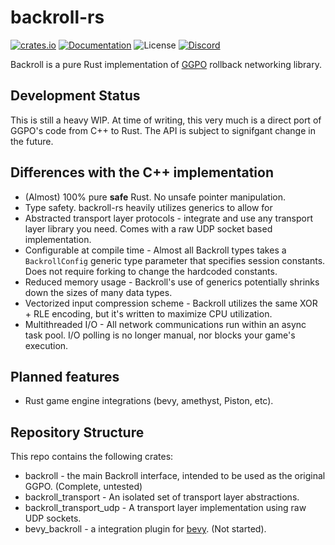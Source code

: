 # backroll-rs

[![crates.io](https://img.shields.io/crates/v/backroll.svg)](https://crates.io/crates/backroll)
[![Documentation](https://docs.rs/backroll/badge.svg)](https://docs.rs/backroll-transport)
![License](https://img.shields.io/crates/l/backroll-rs)
[![Discord](https://img.shields.io/discord/151219753434742784.svg?label=&logo=discord&logoColor=ffffff&color=7389D8&labelColor=6A7EC2)](https://discord.gg/VuZhs9V)

Backroll is a pure Rust implementation of [GGPO](https://www.ggpo.net/)
rollback networking library.

## Development Status
This is still a heavy WIP. At time of writing, this very much is a direct port of
GGPO's code from C++ to Rust. The API is subject to signifgant change in the
future.

## Differences with the C++ implementation

 * (Almost) 100% pure **safe** Rust. No unsafe pointer manipulation.
 * Type safety. backroll-rs heavily utilizes generics to allow for
 * Abstracted transport layer protocols - integrate and use any transport layer
   library you need. Comes with a raw UDP socket based implementation.
 * Configurable at compile time - Almost all Backroll types takes a
   `BackrollConfig` generic type parameter that specifies session constants.
   Does not require forking to change the hardcoded constants.
 * Reduced memory usage - Backroll's use of generics potentially shrinks down
   the sizes of many data types.
 * Vectorized input compression scheme - Backroll utilizes the same XOR + RLE
   encoding, but it's written to maximize CPU utilization.
 * Multithreaded I/O - All network communications run within an async task pool.
   I/O polling is no longer manual, nor blocks your game's execution.

## Planned features
 * Rust game engine integrations (bevy, amethyst, Piston, etc).

## Repository Structure
This repo contains the following crates:

 * backroll - the main Backroll interface, intended to be used as the original
   GGPO. (Complete, untested)
 * backroll\_transport - An isolated set of transport layer abstractions. 
 * backroll\_transport\_udp - A transport layer implementation using raw UDP
   sockets. 
 * bevy\_backroll - a integration plugin for [bevy](https://bevyengine.org/).
   (Not started).